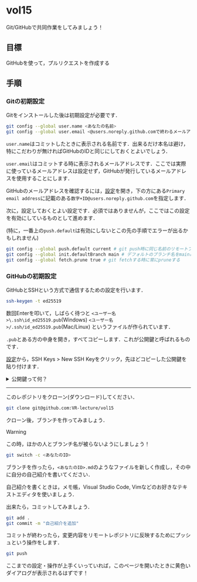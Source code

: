 # vol15

Git/GitHubで共同作業をしてみましょう！

## 目標
GitHubを使って，プルリクエストを作成する

## 手順

### Gitの初期設定

Gitをインストールした後は初期設定が必要です．

```sh
git config --global user.name <あなたの名前>
git config --global user.email <@users.noreply.github.comで終わるメールアドレス>
```

`user.name`はコミットしたときに表示される名前です．出来るだけ本名は避け，特にこだわりが無ければGitHubのIDと同じにしておくとよいでしょう．

`user.email`はコミットする時に表示されるメールアドレスです．ここでは実際に使っているメールアドレスは設定せず，GitHubが発行しているメールアドレスを使用することにします．

GitHubのメールアドレスを確認するには，[設定](https://github.com/settings/emails)を開き，下の方にある`Primary email address`に記載のある`数字+ID@users.noreply.github.com`を指定します．

次に，設定しておくとよい設定です．必須ではありませんが，ここではこの設定を有効にしているものとして進めます．

(特に，一番上の`push.default`は有効にしないとこの先の手順でエラーが出るかもしれません)

```sh
git config --global push.default current # git push時に同じ名前のリモートブランチを作成する
git config --global init.defaultBranch main # デフォルトのブランチ名をmainに変更する
git config --global fetch.prune true # git fetchする時に常にpruneする
```

### GitHubの初期設定

GitHubとSSHという方式で通信するための設定を行います．

```sh
ssh-keygen -t ed25519
```
数回Enterを叩いて，しばらく待つと
`<ユーザー名>\.ssh\id_ed25519.pub`(Windows)
`<ユーザー名>/.ssh/id_ed25519.pub`(Mac/Linux)
というファイルが作られています．

`.pub`とある方の中身を開き，すべてコピーします．これが公開鍵と呼ばれるものです．

[設定](https://github.com/settings/keys)から，SSH Keys > New SSH Keyをクリック，先ほどコピーした公開鍵を貼り付けます．

<details>
  <summary>公開鍵って何？</summary>
  ここでは公開鍵・秘密鍵を用いた暗号化方式について説明しますが，Gitの話からは逸れるため折り畳みにしています．

  皆さんのなじみのある暗号化方式と言えば，パスワードを用いたものが多いでしょう．
  Zipファイルにパスワードを付けて送り，そのパスワードを相手に教えると自分と相手がそのファイルを開けてアクセスできるというものです．

  この方式では，

  - Zipファイルにパスワードを付ける(暗号化)
  - そのファイルを開く(復号化)

  に同じパスワードを使っています．
  これを共通鍵暗号方式といいます．今回解説する公開鍵暗号方式に比べると，

  - 処理が高速
  - アルゴリズムが容易

  であるというメリットに対し，

  - 基本的に同じパスワード(共通鍵)は使いまわせない
  - どのようにしてパスワードを相手に届けるか問題になる
    - 紙？FAX？
    - Zipファイルと同じメールで送ると，盗聴されたときに全く意味をなさなくなる...

  というデメリットも存在していました．
  
  そこで，文書を暗号化する暗号化のための鍵，そして暗号化された文書を複合化するための鍵を別々にしてしまう，という方式が考案されました．これが公開鍵暗号方式です．

  送信者は，最初に秘密鍵を使って文書を暗号化します．秘密と銘打ってあるだけあり，この人以外は知りえてはならない鍵です．

  そして受信者は，暗号化されたファイルと，送信者の持つ公開鍵を受け取ります．公開鍵を使い，復号すると，無事文書の中身が開ける，という仕組みです．

  公開鍵は，秘密鍵と紐づいており，誰しもが閲覧できる状態になっていることが望ましいです．

  今回，GitHubとこの公開鍵暗号方式でやり取りを行うことになっています．そのため，GitHubには予め自分の公開鍵を知っておいてもらわなければ，我々の発信した暗号化された内容を読み取ることが出来ないのです．
</details>

---

このレポジトリをクローン(ダウンロード)してください．

```sh
git clone git@github.com:VR-lecture/vol15
```

クローン後，ブランチを作ってみましょう．

> [!WARNING]
> この時，ほかの人とブランチ名が被らないようにしましょう！

```sh
git switch -c <あなたのID>
```

ブランチを作ったら，`<あなたのID>.md`のようなファイルを新しく作成し，その中に自分の自己紹介を書いてください．

自己紹介を書くときは，メモ帳，Visual Studio Code, Vimなどのお好きなテキストエディタを使いましょう．

出来たら，コミットしてみましょう．

```sh
git add .
git commit -m "自己紹介を追加"
```

コミットが終わったら，変更内容をリモートレポジトリに反映するためにプッシュという操作をします．

```sh
git push
```

ここまでの設定・操作が上手くいっていれば，このページを開いたときに黄色いダイアログが表示されるはずです！

